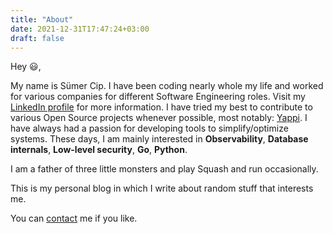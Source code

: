 ```yaml
---
title: "About"
date: 2021-12-31T17:47:24+03:00
draft: false
---
```


Hey &#128515;,

My name is Sümer Cip. I have been coding nearly whole my life and worked for various companies for different Software Engineering roles. Visit my [LinkedIn profile](https://www.linkedin.com/in/sumer-cip/) for more information. I have tried my best to contribute to various Open Source projects whenever possible, most notably: [Yappi](https://github.com/sumerc/yappi). I have always had a passion for developing tools to simplify/optimize systems. These days, I am mainly interested in <b>Observability</b>, <b>Database internals</b>, <b>Low-level security</b>, <b>Go</b>, <b>Python</b>.

I am a father of three little monsters and play Squash and run occasionally.

This is my personal blog in which I write about random stuff that interests me.

You can [contact](mailto:sumerc@gmail.com) me if you like.
